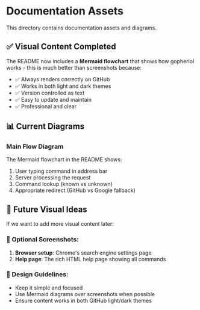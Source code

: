 # Documentation Assets

This directory contains documentation assets and diagrams.

## ✅ Visual Content Completed

The README now includes a **Mermaid flowchart** that shows how gopherlol works - this is much better than screenshots because:
- ✅ Always renders correctly on GitHub
- ✅ Works in both light and dark themes  
- ✅ Version controlled as text
- ✅ Easy to update and maintain
- ✅ Professional and clear

## 📊 Current Diagrams

### Main Flow Diagram
The Mermaid flowchart in the README shows:
1. User typing command in address bar
2. Server processing the request  
3. Command lookup (known vs unknown)
4. Appropriate redirect (GitHub vs Google fallback)

## 🎨 Future Visual Ideas

If we want to add more visual content later:

### 📸 Optional Screenshots:
1. **Browser setup**: Chrome's search engine settings page
2. **Help page**: The rich HTML help page showing all commands

### 🎯 Design Guidelines:
- Keep it simple and focused
- Use Mermaid diagrams over screenshots when possible
- Ensure content works in both GitHub light/dark themes
